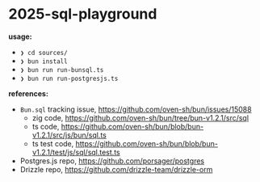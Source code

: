# 2025-sql-playground

**usage:**

- `❯ cd sources/`
- `❯ bun install`
- `❯ bun run run-bunsql.ts`
- `❯ bun run run-postgresjs.ts`

**references:**

- `Bun.sql` tracking issue, https://github.com/oven-sh/bun/issues/15088
  - zig code, https://github.com/oven-sh/bun/tree/bun-v1.2.1/src/sql
  - ts code, https://github.com/oven-sh/bun/blob/bun-v1.2.1/src/js/bun/sql.ts
  - ts test code, https://github.com/oven-sh/bun/blob/bun-v1.2.1/test/js/sql/sql.test.ts
- Postgres.js repo, https://github.com/porsager/postgres
- Drizzle repo, https://github.com/drizzle-team/drizzle-orm
